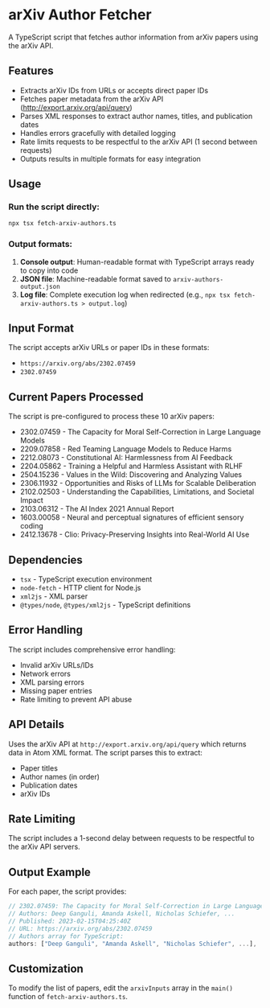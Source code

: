 # arXiv Author Fetcher

A TypeScript script that fetches author information from arXiv papers using the arXiv API.

## Features

- Extracts arXiv IDs from URLs or accepts direct paper IDs
- Fetches paper metadata from the arXiv API (http://export.arxiv.org/api/query)
- Parses XML responses to extract author names, titles, and publication dates
- Handles errors gracefully with detailed logging
- Rate limits requests to be respectful to the arXiv API (1 second between requests)
- Outputs results in multiple formats for easy integration

## Usage

### Run the script directly:
```bash
npx tsx fetch-arxiv-authors.ts
```

### Output formats:

1. **Console output**: Human-readable format with TypeScript arrays ready to copy into code
2. **JSON file**: Machine-readable format saved to `arxiv-authors-output.json`
3. **Log file**: Complete execution log when redirected (e.g., `npx tsx fetch-arxiv-authors.ts > output.log`)

## Input Format

The script accepts arXiv URLs or paper IDs in these formats:
- `https://arxiv.org/abs/2302.07459`
- `2302.07459`

## Current Papers Processed

The script is pre-configured to process these 10 arXiv papers:
- 2302.07459 - The Capacity for Moral Self-Correction in Large Language Models
- 2209.07858 - Red Teaming Language Models to Reduce Harms
- 2212.08073 - Constitutional AI: Harmlessness from AI Feedback
- 2204.05862 - Training a Helpful and Harmless Assistant with RLHF
- 2504.15236 - Values in the Wild: Discovering and Analyzing Values
- 2306.11932 - Opportunities and Risks of LLMs for Scalable Deliberation
- 2102.02503 - Understanding the Capabilities, Limitations, and Societal Impact
- 2103.06312 - The AI Index 2021 Annual Report
- 1603.00058 - Neural and perceptual signatures of efficient sensory coding
- 2412.13678 - Clio: Privacy-Preserving Insights into Real-World AI Use

## Dependencies

- `tsx` - TypeScript execution environment
- `node-fetch` - HTTP client for Node.js
- `xml2js` - XML parser
- `@types/node`, `@types/xml2js` - TypeScript definitions

## Error Handling

The script includes comprehensive error handling:
- Invalid arXiv URLs/IDs
- Network errors
- XML parsing errors
- Missing paper entries
- Rate limiting to prevent API abuse

## API Details

Uses the arXiv API at `http://export.arxiv.org/api/query` which returns data in Atom XML format. The script parses this to extract:
- Paper titles
- Author names (in order)
- Publication dates
- arXiv IDs

## Rate Limiting

The script includes a 1-second delay between requests to be respectful to the arXiv API servers.

## Output Example

For each paper, the script provides:
```typescript
// 2302.07459: The Capacity for Moral Self-Correction in Large Language Models
// Authors: Deep Ganguli, Amanda Askell, Nicholas Schiefer, ...
// Published: 2023-02-15T04:25:40Z
// URL: https://arxiv.org/abs/2302.07459
// Authors array for TypeScript:
authors: ["Deep Ganguli", "Amanda Askell", "Nicholas Schiefer", ...],
```

## Customization

To modify the list of papers, edit the `arxivInputs` array in the `main()` function of `fetch-arxiv-authors.ts`.